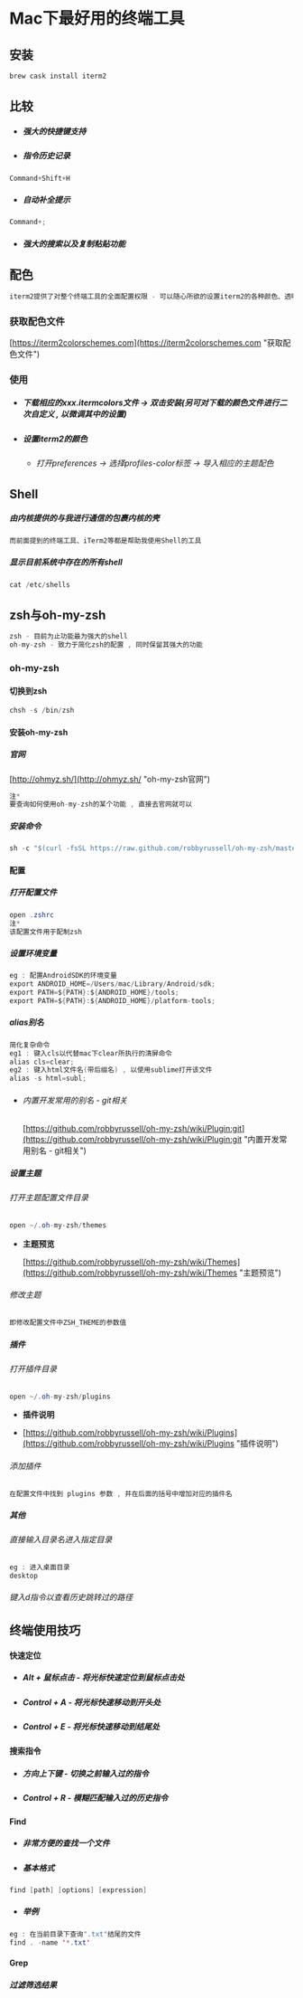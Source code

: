 # Mac下最好用的终端工具

## 安装

```java
brew cask install iterm2
```

## 比较

* ##### 强大的快捷键支持
* ##### 指令历史记录

```java
Command+Shift+H
```

* ##### 自动补全提示

```java
Command+;
```

* ##### 强大的搜索以及复制粘贴功能

## 配色

```java
iterm2提供了对整个终端工具的全面配置权限 - 可以随心所欲的设置iterm2的各种颜色、透明度 , 以打造一个完全适合自己开发风格的终端工具.
```

### 获取配色文件

[https://iterm2colorschemes.com](https://iterm2colorschemes.com "获取配色文件")

### 使用

* ##### 下载相应的xxx.itermcolors文件 -&gt; 双击安装\(另可对下载的颜色文件进行二次自定义 , 以微调其中的设置\)
* ##### 设置iterm2的颜色

  * ###### 打开preferences -&gt; 选择profiles-color标签 -&gt; 导入相应的主题配色

## Shell

##### 由内核提供的与我进行通信的包裹内核的壳

```java
而前面提到的终端工具、iTerm2等都是帮助我使用Shell的工具
```

##### 显示目前系统中存在的所有shell

```java
cat /etc/shells
```

## zsh与oh-my-zsh

```java
zsh - 目前为止功能最为强大的shell
oh-my-zsh - 致力于简化zsh的配置 , 同时保留其强大的功能
```

### oh-my-zsh

#### 切换到zsh

```java
chsh -s /bin/zsh
```

#### 安装oh-my-zsh

##### 官网

[http://ohmyz.sh/](http://ohmyz.sh/ "oh-my-zsh官网")

```java
注*
要查询如何使用oh-my-zsh的某个功能 , 直接去官网就可以
```

##### 安装命令

```java
sh -c "$(curl -fsSL https://raw.github.com/robbyrussell/oh-my-zsh/master/tools/install.sh)"
```

#### 配置

##### 打开配置文件

```java
open .zshrc
注*
该配置文件用于配制zsh
```

##### 设置环境变量

```java
eg : 配置AndroidSDK的环境变量
export ANDROID_HOME=/Users/mac/Library/Android/sdk;
export PATH=${PATH}:${ANDROID_HOME}/tools;
export PATH=${PATH}:${ANDROID_HOME}/platform-tools;
```

##### alias别名

```java
简化复杂命令
eg1 : 键入cls以代替mac下clear所执行的清屏命令
alias cls=clear;
eg2 : 键入html文件名(带后缀名) , 以使用sublime打开该文件
alias -s html=subl;
```

* ###### 内置开发常用的别名 - git相关

  [https://github.com/robbyrussell/oh-my-zsh/wiki/Plugin:git](https://github.com/robbyrussell/oh-my-zsh/wiki/Plugin:git "内置开发常用别名 - git相关")

##### 设置主题

###### 打开主题配置文件目录

```java
open ~/.oh-my-zsh/themes
```

* **主题预览**

  [https://github.com/robbyrussell/oh-my-zsh/wiki/Themes](https://github.com/robbyrussell/oh-my-zsh/wiki/Themes "主题预览")

###### 修改主题

```java
即修改配置文件中ZSH_THEME的参数值
```

##### 插件

###### 打开插件目录

```java
open ~/.oh-my-zsh/plugins
```

* **插件说明**

* [https://github.com/robbyrussell/oh-my-zsh/wiki/Plugins](https://github.com/robbyrussell/oh-my-zsh/wiki/Plugins "插件说明")

###### 添加插件

```java
在配置文件中找到 plugins 参数 , 并在后面的括号中增加对应的插件名
```

##### 其他

###### 直接输入目录名进入指定目录

```java
eg : 进入桌面目录
desktop
```

###### 键入d指令以查看历史跳转过的路径

## 终端使用技巧

#### 快速定位

* ##### Alt + 鼠标点击 - 将光标快速定位到鼠标点击处
* ##### Control + A - 将光标快速移动到开头处
* ##### Control + E - 将光标快速移动到结尾处

#### 搜索指令

* ##### 方向上下键 - 切换之前输入过的指令
* ##### Control + R - 模糊匹配输入过的历史指令

#### Find

* ##### 非常方便的查找一个文件
* ##### 基本格式

```java
find [path] [options] [expression]
```

* ##### 举例

```java
eg : 在当前目录下查询".txt"结尾的文件
find . -name '*.txt'
```

#### Grep

##### 过滤筛选结果



